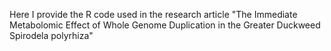 
Here I provide the R code used in the research article "The Immediate Metabolomic Effect of Whole Genome Duplication in the Greater Duckweed Spirodela polyrhiza"

